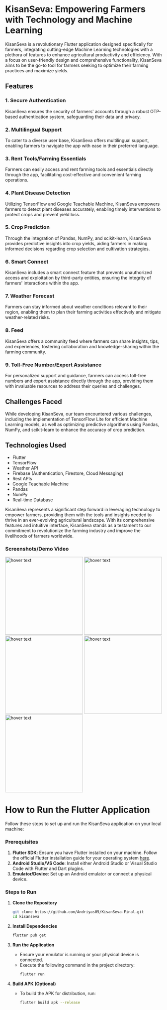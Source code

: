 # KisanSeva: Empowering Farmers with Technology and Machine Learning

KisanSeva is a revolutionary Flutter application designed specifically for farmers, integrating cutting-edge Machine Learning technologies with a plethora of features to enhance agricultural productivity and efficiency. With a focus on user-friendly design and comprehensive functionality, KisanSeva aims to be the go-to tool for farmers seeking to optimize their farming practices and maximize yields.

## Features

### 1. Secure Authentication
KisanSeva ensures the security of farmers' accounts through a robust OTP-based authentication system, safeguarding their data and privacy.

### 2. Multilingual Support
To cater to a diverse user base, KisanSeva offers multilingual support, enabling farmers to navigate the app with ease in their preferred language.

### 3. Rent Tools/Farming Essentials
Farmers can easily access and rent farming tools and essentials directly through the app, facilitating cost-effective and convenient farming operations.

### 4. Plant Disease Detection
Utilizing TensorFlow and Google Teachable Machine, KisanSeva empowers farmers to detect plant diseases accurately, enabling timely interventions to protect crops and prevent yield loss.

### 5. Crop Prediction
Through the integration of Pandas, NumPy, and scikit-learn, KisanSeva provides predictive insights into crop yields, aiding farmers in making informed decisions regarding crop selection and cultivation strategies.

### 6. Smart Connect
KisanSeva includes a smart connect feature that prevents unauthorized access and exploitation by third-party entities, ensuring the integrity of farmers' interactions within the app.

### 7. Weather Forecast
Farmers can stay informed about weather conditions relevant to their region, enabling them to plan their farming activities effectively and mitigate weather-related risks.

### 8. Feed
KisanSeva offers a community feed where farmers can share insights, tips, and experiences, fostering collaboration and knowledge-sharing within the farming community.

### 9. Toll-Free Number/Expert Assistance
For personalized support and guidance, farmers can access toll-free numbers and expert assistance directly through the app, providing them with invaluable resources to address their queries and challenges.

## Challenges Faced
While developing KisanSeva, our team encountered various challenges, including the implementation of TensorFlow Lite for efficient Machine Learning models, as well as optimizing predictive algorithms using Pandas, NumPy, and scikit-learn to enhance the accuracy of crop prediction.

## Technologies Used
- Flutter
- TensorFlow
- Weather API
- Firebase (Authentication, Firestore, Cloud Messaging)
- Rest APIs
- Google Teachable Machine
- Pandas
- NumPy
- Real-time Database

KisanSeva represents a significant step forward in leveraging technology to empower farmers, providing them with the tools and insights needed to thrive in an ever-evolving agricultural landscape. With its comprehensive features and intuitive interface, KisanSeva stands as a testament to our commitment to revolutionize the farming industry and improve the livelihoods of farmers worldwide.
### Screenshots/Demo Video



<img src="https://github.com/Andriyas05/KisanSeva-Final/blob/master/s.jpg" width="250" title="hover text">

<img src="https://github.com/Andriyas05/KisanSeva-Final/blob/master/IMG_20210421_083435.jpg" width="250" title="hover text">
<img src="https://github.com/Andriyas05/KisanSeva-Final/blob/master/s.png" width="250" title="hover text">
<img src="https://github.com/Andriyas05/KisanSeva-Final/blob/master/s%20(1).jpg" width="250" title="hover text">
<img src="https://github.com/Andriyas05/KisanSeva-Final/blob/master/IMG_20210421_084044.jpg" width="250" title="hover text">


# How to Run the Flutter Application

Follow these steps to set up and run the KisanSeva application on your local machine:

### Prerequisites

1. **Flutter SDK**: Ensure you have Flutter installed on your machine. Follow the official Flutter installation guide for your operating system [here](https://flutter.dev/docs/get-started/install).
2. **Android Studio/VS Code**: Install either Android Studio or Visual Studio Code with Flutter and Dart plugins.
3. **Emulator/Device**: Set up an Android emulator or connect a physical device.

### Steps to Run

1. **Clone the Repository**
   ```sh
   git clone https://github.com/Andriyas05/KisanSeva-Final.git
   cd kisanseva
   ```

2. **Install Dependencies**
   ```sh
   flutter pub get
   ```

3. **Run the Application**
   - Ensure your emulator is running or your physical device is connected.
   - Execute the following command in the project directory:
     ```sh
     flutter run
     ```

4. **Build APK (Optional)**
   - To build the APK for distribution, run:
     ```sh
     flutter build apk --release
     ```


